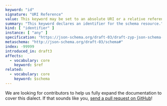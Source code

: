 ```yaml
---
keyword: "id"
signature: "URI Reference"
value: This keyword may be set to an absolute URI or a relative reference
summary: "This keyword declares an identifier for the schema resource."
kind: [ "identifier" ]
instance: [ "any" ]
specification: "https://json-schema.org/draft-03/draft-zyp-json-schema-03.pdf#5.27"
metaschema: "http://json-schema.org/draft-03/schema#"
index: -99999
introduced_in: draft3
affects:
  - vocabulary: core
    keyword: $ref
related:
  - vocabulary: core
    keyword: $schema
---
```


We are looking for contributors to help us fully expand the documentation to
cover this dialect. If that sounds like you, [send a pull
request on GitHub](https://github.com/sourcemeta/learnjsonschema.com/pulls)!
